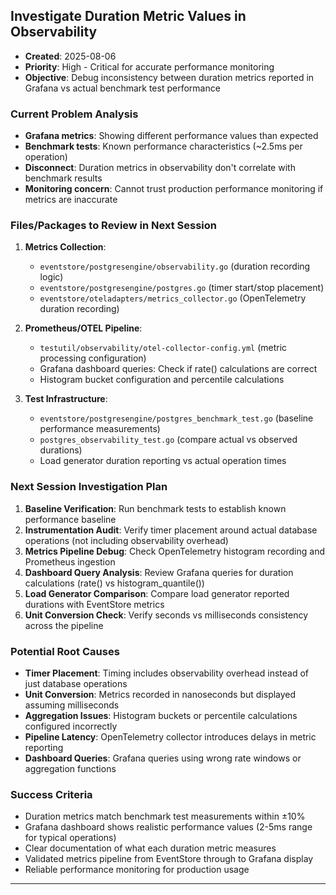 ## Investigate Duration Metric Values in Observability
- **Created**: 2025-08-06
- **Priority**: High - Critical for accurate performance monitoring
- **Objective**: Debug inconsistency between duration metrics reported in Grafana vs actual benchmark test performance

### Current Problem Analysis
- **Grafana metrics**: Showing different performance values than expected
- **Benchmark tests**: Known performance characteristics (~2.5ms per operation)
- **Disconnect**: Duration metrics in observability don't correlate with benchmark results
- **Monitoring concern**: Cannot trust production performance monitoring if metrics are inaccurate

### Files/Packages to Review in Next Session
1. **Metrics Collection**:
   - `eventstore/postgresengine/observability.go` (duration recording logic)
   - `eventstore/postgresengine/postgres.go` (timer start/stop placement)
   - `eventstore/oteladapters/metrics_collector.go` (OpenTelemetry duration recording)

2. **Prometheus/OTEL Pipeline**:
   - `testutil/observability/otel-collector-config.yml` (metric processing configuration)
   - Grafana dashboard queries: Check if rate() calculations are correct
   - Histogram bucket configuration and percentile calculations

3. **Test Infrastructure**:
   - `eventstore/postgresengine/postgres_benchmark_test.go` (baseline performance measurements)
   - `postgres_observability_test.go` (compare actual vs observed durations)
   - Load generator duration reporting vs actual operation times

### Next Session Investigation Plan
1. **Baseline Verification**: Run benchmark tests to establish known performance baseline
2. **Instrumentation Audit**: Verify timer placement around actual database operations (not including observability overhead)
3. **Metrics Pipeline Debug**: Check OpenTelemetry histogram recording and Prometheus ingestion
4. **Dashboard Query Analysis**: Review Grafana queries for duration calculations (rate() vs histogram_quantile())
5. **Load Generator Comparison**: Compare load generator reported durations with EventStore metrics
6. **Unit Conversion Check**: Verify seconds vs milliseconds consistency across the pipeline

### Potential Root Causes
- **Timer Placement**: Timing includes observability overhead instead of just database operations
- **Unit Conversion**: Metrics recorded in nanoseconds but displayed assuming milliseconds
- **Aggregation Issues**: Histogram buckets or percentile calculations configured incorrectly
- **Pipeline Latency**: OpenTelemetry collector introduces delays in metric reporting
- **Dashboard Queries**: Grafana queries using wrong rate windows or aggregation functions

### Success Criteria
- Duration metrics match benchmark test measurements within ±10%
- Grafana dashboard shows realistic performance values (2-5ms range for typical operations)
- Clear documentation of what each duration metric measures
- Validated metrics pipeline from EventStore through to Grafana display
- Reliable performance monitoring for production usage

---
